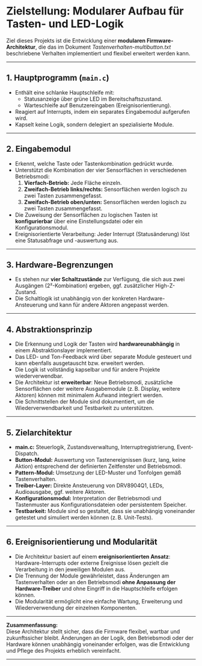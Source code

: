 # Zielstellung: Modularer Aufbau für Tasten- und LED-Logik

Ziel dieses Projekts ist die Entwicklung einer **modularen Firmware-Architektur**, die das im Dokument *Tastenverhalten-multibutton.txt* beschriebene Verhalten implementiert und flexibel erweitert werden kann.

---

## 1. Hauptprogramm (`main.c`)

- Enthält eine schlanke Hauptschleife mit:
    - Statusanzeige über grüne LED im Bereitschaftszustand.
    - Warteschleife auf Benutzereingaben (Ereignisorientierung).
- Reagiert auf Interrupts, indem ein separates Eingabemodul aufgerufen wird.
- Kapselt keine Logik, sondern delegiert an spezialisierte Module.

---

## 2. Eingabemodul

- Erkennt, welche Taste oder Tastenkombination gedrückt wurde.
- Unterstützt die Kombination der vier Sensorflächen in verschiedenen Betriebsmodi:
    1. **Vierfach-Betrieb:** Jede Fläche einzeln.
    2. **Zweifach-Betrieb links/rechts:** Sensorflächen werden logisch zu zwei Tasten zusammengefasst.
    3. **Zweifach-Betrieb oben/unten:** Sensorflächen werden logisch zu zwei Tasten zusammengefasst.
- Die Zuweisung der Sensorflächen zu logischen Tasten ist **konfigurierbar** über eine Einstellungsdatei oder ein Konfigurationsmodul.
- Ereignisorientierte Verarbeitung: Jeder Interrupt (Statusänderung) löst eine Statusabfrage und -auswertung aus.

---

## 3. Hardware-Begrenzungen

- Es stehen nur **vier Schaltzustände** zur Verfügung, die sich aus zwei Ausgängen (2²-Kombination) ergeben, ggf. zusätzlicher High-Z-Zustand.
- Die Schaltlogik ist unabhängig von der konkreten Hardware-Ansteuerung und kann für andere Aktoren angepasst werden.

---

## 4. Abstraktionsprinzip

- Die Erkennung und Logik der Tasten wird **hardwareunabhängig** in einem Abstraktionslayer implementiert.
- Das LED- und Ton-Feedback wird über separate Module gesteuert und kann ebenfalls ausgetauscht bzw. erweitert werden.
- Die Logik ist vollständig kapselbar und für andere Projekte wiederverwendbar.
- Die Architektur ist **erweiterbar**: Neue Betriebsmodi, zusätzliche Sensorflächen oder weitere Ausgabemodule (z. B. Display, weitere Aktoren) können mit minimalem Aufwand integriert werden.
- Die Schnittstellen der Module sind dokumentiert, um die Wiederverwendbarkeit und Testbarkeit zu unterstützen.

---

## 5. Zielarchitektur

- **main.c:** Steuerlogik, Zustandsverwaltung, Interruptregistrierung, Event-Dispatch.
- **Button-Modul:** Auswertung von Tastenereignissen (kurz, lang, keine Aktion) entsprechend der definierten Zeitfenster und Betriebsmodi.
- **Pattern-Modul:** Umsetzung der LED-Muster und Tonfolgen gemäß Tastenverhalten.
- **Treiber-Layer:** Direkte Ansteuerung von DRV8904Q1, LEDs, Audioausgabe, ggf. weitere Aktoren.
- **Konfigurationsmodul:** Interpretation der Betriebsmodi und Tastenmuster aus Konfigurationsdateien oder persistentem Speicher.
- **Testbarkeit:** Module sind so gestaltet, dass sie unabhängig voneinander getestet und simuliert werden können (z. B. Unit-Tests).

---

## 6. Ereignisorientierung und Modularität

- Die Architektur basiert auf einem **ereignisorientierten Ansatz**:  
  Hardware-Interrupts oder externe Ereignisse lösen gezielt die Verarbeitung in den jeweiligen Modulen aus.
- Die Trennung der Module gewährleistet, dass Änderungen am Tastenverhalten oder an den Betriebsmodi **ohne Anpassung der Hardware-Treiber** und ohne Eingriff in die Hauptschleife erfolgen können.
- Die Modularität ermöglicht eine einfache Wartung, Erweiterung und Wiederverwendung der einzelnen Komponenten.

---

**Zusammenfassung:**  
Diese Architektur stellt sicher, dass die Firmware flexibel, wartbar und zukunftssicher bleibt. Änderungen an der Logik, den Betriebsmodi oder der Hardware können unabhängig voneinander erfolgen, was die Entwicklung und Pflege des Projekts erheblich vereinfacht.

***
